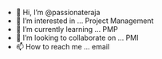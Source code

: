 - 👋 Hi, I’m @passionateraja
- 👀 I’m interested in ... Project Management
- 🌱 I’m currently learning ... PMP
- 💞️ I’m looking to collaborate on ... PMI
- 📫 How to reach me ... email

<!---
passionateraja/passionateraja is a ✨ special ✨ repository because its `README.md` (this file) appears on your GitHub profile.
You can click the Preview link to take a look at your changes.
--->
